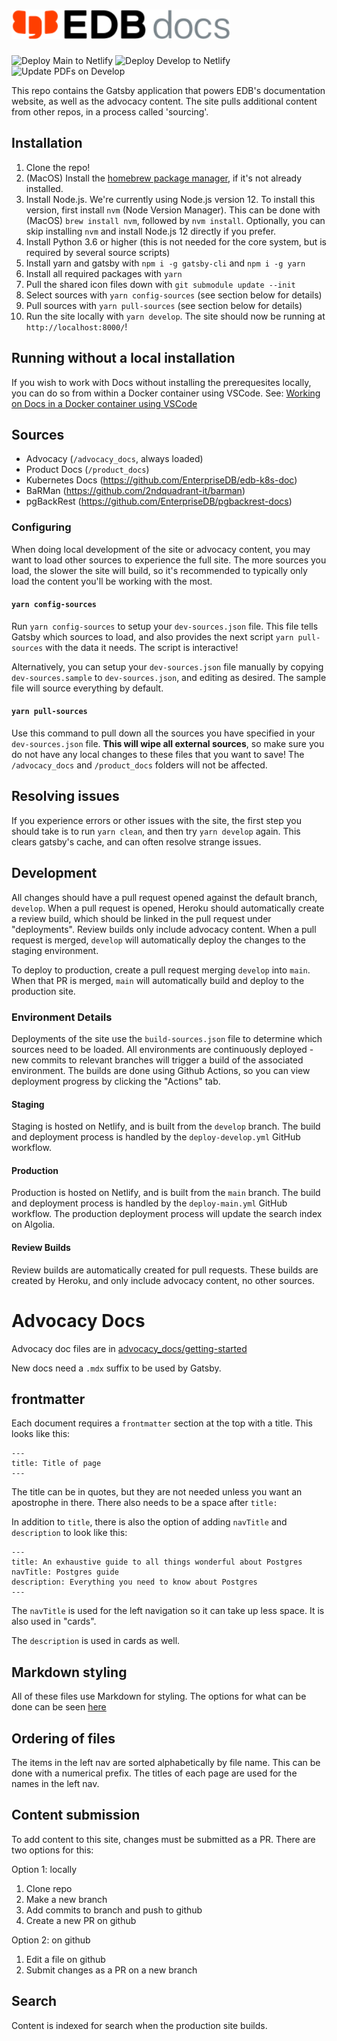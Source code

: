 # <img src="static/images/edb-docs-logo-dark.svg" alt='EDB Docs' width="350">

![Deploy Main to Netlify](https://github.com/EnterpriseDB/docs/workflows/Deploy%20Main%20to%20Netlify/badge.svg)
![Deploy Develop to Netlify](https://github.com/EnterpriseDB/docs/workflows/Deploy%20Develop%20to%20Netlify/badge.svg)
![Update PDFs on Develop](https://github.com/EnterpriseDB/docs/workflows/Update%20PDFs%20on%20Develop/badge.svg)

This repo contains the Gatsby application that powers EDB's documentation website, as well as the advocacy content. The site pulls additional content from other repos, in a process called 'sourcing'.

## Installation
1. Clone the repo!
2. (MacOS) Install the [homebrew package manager](https://brew.sh/), if it's not already installed.
3. Install Node.js. We're currently using Node.js version 12. To install this version, first install `nvm` (Node Version Manager). This can be done with (MacOS) `brew install nvm`, followed by `nvm install`. Optionally, you can skip installing `nvm` and install Node.js 12 directly if you prefer.
4. Install Python 3.6 or higher (this is not needed for the core system, but is required by several source scripts)
5. Install yarn and gatsby with `npm i -g gatsby-cli` and `npm i -g yarn`
6. Install all required packages with `yarn`
7. Pull the shared icon files down with `git submodule update --init`
8. Select sources with `yarn config-sources` (see section below for details)
9. Pull sources with `yarn pull-sources` (see section below for details)
10. Run the site locally with `yarn develop`. The site should now be running at `http://localhost:8000/`!

## Running without a local installation

If you wish to work with Docs without installing the prerequesites locally, you can do so from within a Docker container using VSCode. See: [Working on Docs in a Docker container using VSCode](README_DOCKER_VSCODE.md)

## Sources
- Advocacy (`/advocacy_docs`, always loaded)
- Product Docs (`/product_docs`)
- Kubernetes Docs (https://github.com/EnterpriseDB/edb-k8s-doc)
- BaRMan (https://github.com/2ndquadrant-it/barman)
- pgBackRest (https://github.com/EnterpriseDB/pgbackrest-docs)

### Configuring
When doing local development of the site or advocacy content, you may want to load other sources to experience the full site. The more sources you load, the slower the site will build, so it's recommended to typically only load the content you'll be working with the most.

#### `yarn config-sources`
Run `yarn config-sources` to setup your `dev-sources.json` file. This file tells Gatsby  which sources to load, and also provides the next script `yarn pull-sources` with the data it needs. The script is interactive!

Alternatively, you can setup your `dev-sources.json` file manually by copying `dev-sources.sample` to `dev-sources.json`, and editing as desired. The sample file will source everything by default.

#### `yarn pull-sources`
Use this command to pull down all the sources you have specified in your `dev-sources.json` file. **This will wipe all external sources**, so make sure you do not have any local changes to these files that you want to save! The `/advocacy_docs` and `/product_docs` folders will not be affected.

## Resolving issues

If you experience errors or other issues with the site, the first step you should take is to run `yarn clean`, and then try `yarn develop` again. This clears gatsby's cache, and can often resolve strange issues.

## Development

All changes should have a pull request opened against the default branch, `develop`. When a pull request is opened, Heroku should automatically create a review build, which should be linked in the pull request under "deployments". Review builds only include advocacy content. When a pull request is merged, `develop` will automatically deploy the changes to the staging environment.

To deploy to production, create a pull request merging `develop` into `main`. When that PR is merged, `main` will automatically build and deploy to the production site.

### Environment Details

Deployments of the site use the `build-sources.json` file to determine which sources need to be loaded. All environments are continuously deployed - new commits to relevant branches will trigger a build of the associated environment. The builds are done using Github Actions, so you can view deployment progress by clicking the "Actions" tab.

#### Staging
Staging is hosted on Netlify, and is built from the `develop` branch. The build and deployment process is handled by the `deploy-develop.yml` GitHub workflow.

#### Production
Production is hosted on Netlify, and is built from the `main` branch. The build and deployment process is handled by the `deploy-main.yml` GitHub workflow. The production deployment process will update the search index on Algolia.

#### Review Builds
Review builds are automatically created for pull requests. These builds are created by Heroku, and only include advocacy content, no other sources.


# Advocacy Docs
Advocacy doc files are in [advocacy_docs/getting-started](https://github.com/EnterpriseDB/docs/tree/master/advocacy_docs/getting-started)

New docs need a `.mdx` suffix to be used by Gatsby.

## frontmatter

Each document requires a `frontmatter` section at the top with a title. This looks like this:

```
---
title: Title of page
---
```

The title can be in quotes, but they are not needed unless you want an apostrophe in there. There also needs to be a space after `title:`

In addition to `title`, there is also the option of adding `navTitle` and `description` to look like this:

```
---
title: An exhaustive guide to all things wonderful about Postgres
navTitle: Postgres guide
description: Everything you need to know about Postgres
---
```

The `navTitle` is used for the left navigation so it can take up less space. It is also used in "cards".

The `description` is used in cards as well.

## Markdown styling

All of these files use Markdown for styling. The options for what can be done can be seen [here](https://github.com/EnterpriseDB/docs/blob/master/docs/playground/1/01_examples/index.mdx)

## Ordering of files

The items in the left nav are sorted alphabetically by file name. This can be done with a numerical prefix. The titles of each page are used for the names in the left nav.

## Content submission

To add content to this site, changes must be submitted as a PR. There are two options for this:

Option 1: locally

1. Clone repo
2. Make a new branch
3. Add commits to branch and push to github
4. Create a new PR on github

Option 2: on github

1. Edit a file on github
2. Submit changes as a PR on a new branch

## Search

Content is indexed for search when the production site builds.
